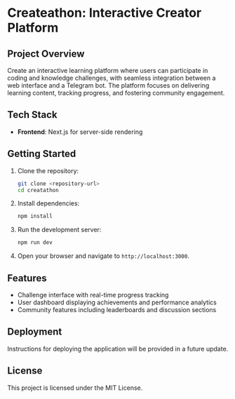 # Createathon: Interactive Creator Platform

## Project Overview
Create an interactive learning platform where users can participate in coding and knowledge challenges, with seamless integration between a web interface and a Telegram bot. The platform focuses on delivering learning content, tracking progress, and fostering community engagement.

## Tech Stack
- **Frontend**: Next.js for server-side rendering


## Getting Started
1. Clone the repository:
   ```bash
   git clone <repository-url>
   cd creatathon
   ```

2. Install dependencies:
   ```bash
   npm install
   ```

3. Run the development server:
   ```bash
   npm run dev
   ```

4. Open your browser and navigate to `http://localhost:3000`.

## Features
- Challenge interface with real-time progress tracking
- User dashboard displaying achievements and performance analytics
- Community features including leaderboards and discussion sections

## Deployment
Instructions for deploying the application will be provided in a future update.

## License
This project is licensed under the MIT License.

